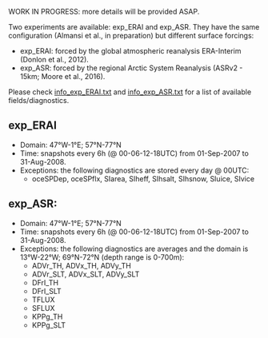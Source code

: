 WORK IN PROGRESS: more details will be provided ASAP.

Two experiments are available: exp_ERAI and exp_ASR.
They have the same configuration (Almansi et al., in preparation) but different surface forcings:
- exp_ERAI: forced by the global atmospheric reanalysis ERA-Interim (Donlon et al., 2012).
- exp_ASR:  forced by the regional Arctic System Reanalysis (ASRv2 - 15km; Moore et al., 2016).

Please check [info_exp_ERAI.txt](https://github.com/malmans2/JHU-MITgcm_Tools/blob/master/info/info_exp_ERAI.txt) and [info_exp_ASR.txt](https://github.com/malmans2/JHU-MITgcm_Tools/blob/master/info/info_exp_ASR.txt) for a list of available fields/diagnostics.

## exp_ERAI
- Domain: 47°W-1°E; 57°N-77°N
- Time: snapshots every 6h (@ 00-06-12-18UTC) from 01-Sep-2007 to 31-Aug-2008.
- Exceptions: the following diagnostics are stored every day @ 00UTC: 
  - oceSPDep, oceSPflx, SIarea, SIheff, SIhsalt, SIhsnow, SIuice, SIvice 
                                                                          
## exp_ASR:
- Domain: 47°W-1°E; 57°N-77°N
- Time: snapshots every 6h (@ 00-06-12-18UTC) from 01-Sep-2007 to 31-Aug-2008.
- Exceptions: the following diagnostics are averages and the domain is 13°W-22°W; 69°N-72°N (depth range is 0-700m): 
  - ADVr_TH, ADVx_TH, ADVy_TH 
  - ADVr_SLT, ADVx_SLT, ADVy_SLT
  - DFrI_TH 
  - DFrI_SLT
  - TFLUX
  - SFLUX
  - KPPg_TH
  - KPPg_SLT                                                                    
